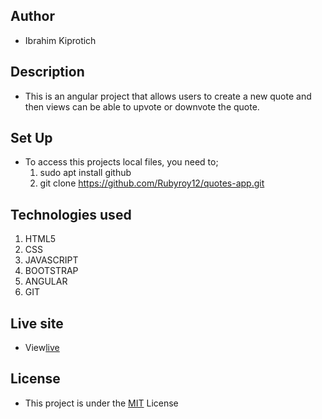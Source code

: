 ## Author 
- Ibrahim Kiprotich
## Description 
- This is an angular project that allows users to create a new quote and then views can be able to upvote or downvote  the quote.
## Set Up
- To access this projects local files, you need to;
  1. sudo apt install github
  2. git clone https://github.com/Rubyroy12/quotes-app.git
## Technologies used
1. HTML5
2. CSS
3. JAVASCRIPT
4. BOOTSTRAP
5. ANGULAR
6. GIT
## Live site
- View[live](https://rubyroy12.github.io/quotes-app/)
## License 
- This project is under the [MIT](LICENSE.md) License